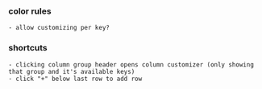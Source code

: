 ### color rules
    - allow customizing per key?

### shortcuts
    - clicking column group header opens column customizer (only showing that group and it's available keys)
    - click "+" below last row to add row